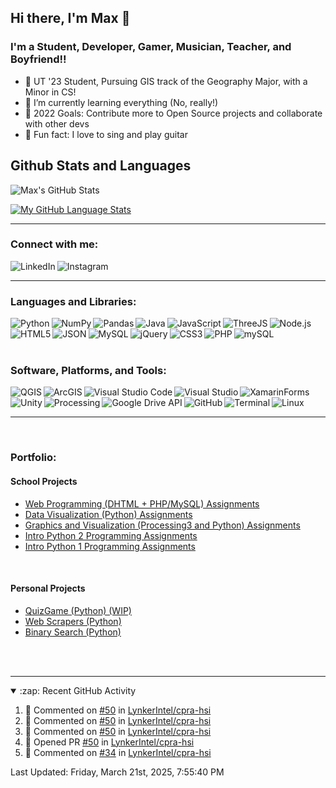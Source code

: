 ## Hi there, I'm Max 👋

### I'm a Student, Developer, Gamer, Musician, Teacher, and Boyfriend!!

- :ox: UT '23 Student, Pursuing GIS track of the Geography Major, with a Minor in CS!
- 🌱 I’m currently learning everything (No, really!)
- 🥅 2022 Goals: Contribute more to Open Source projects and collaborate with other devs
- :musical_note: Fun fact: I love to sing and play guitar

## Github Stats and Languages
<img align="left" alt="Max's GitHub Stats" src="https://github-readme-stats.vercel.app/api?username=MaxKret&show_icons=true&hide=prs,contribs,stars&theme=tokyonight&count_private=true" />

<br />

[![My GitHub Language Stats](https://github-readme-stats.vercel.app/api/top-langs/?username=maxkret&custom_title=Lines%20Written&langs_count=6&hide=jupyter%20notebook&exclude_repo=portfolio-website,test_codespace,Tensor&theme=tokyonight)]()
<!-- ,test_codespace,Tensor,NN_from_scratch -->
---

### Connect with me:
<!-- [<img align="left" alt="maxwellkretschmer.tech"  src="https://img.shields.io/badge/website-000000?style=for-the-badge&logo=About.me&logoColor=white" />][website] -->
[<img align="left" alt=" LinkedIn"  src="https://img.shields.io/badge/LinkedIn-0077B5?style=for-the-badge&logo=linkedin&logoColor=white" />][linkedin]
[<img align="left" alt=" Instagram"  src="https://img.shields.io/badge/Instagram-E4405F?style=for-the-badge&logo=instagram&logoColor=white" />][instagram]
<!-- [<img align="left" alt=" YouTube"  src="https://img.shields.io/badge/YouTube-FF0000?style=for-the-badge&logo=youtube&logoColor=white" />][youtube] -->
<!-- [<img align="left" alt=" Twitter"  src="https://img.shields.io/badge/Twitter-FF0000?style=for-the-badge&logo=twitter&logoColor=white" />][twitter] -->
<br />

---

### Languages and Libraries:
[<img align="left" alt="Python" src="https://img.shields.io/badge/Python-3776AB?style=for-the-badge&logo=python&logoColor=white" />][pyCert]
[<img align="left" alt="NumPy"  src="https://img.shields.io/badge/Numpy-777BB4?style=for-the-badge&logo=numpy&logoColor=white" />](#languages-and-tools)
[<img align="left" alt="Pandas"  src="https://img.shields.io/badge/pandas-%23150458.svg?style=for-the-badge&logo=pandas&logoColor=white" />](#languages-and-tools)
[<img align="left" alt="Java"  src="https://img.shields.io/badge/Java-ED8B00?style=for-the-badge&logo=java&logoColor=white" />][javaCert]
[<img align="left" alt="JavaScript"  src="https://img.shields.io/badge/JavaScript-323330?style=for-the-badge&logo=javascript&logoColor=F7DF1E" />](#languages-and-tools)
[<img align="left" alt="ThreeJS"  src="https://img.shields.io/badge/ThreeJs-black?style=for-the-badge&logo=three.js&logoColor=white" />](#languages-and-tools)
[<img align="left" alt="Node.js"  src="https://img.shields.io/badge/Node.js-339933?style=for-the-badge&logo=nodedotjs&logoColor=white"/>](#languages-and-tools)
[<img align="left" alt="HTML5"  src="https://img.shields.io/badge/HTML5-E34F26?style=for-the-badge&logo=html5&logoColor=white" />](#languages-and-tools)
[<img align="left" alt="JSON"  src="https://img.shields.io/badge/json-5E5C5C?style=for-the-badge&logo=json&logoColor=white" />](#languages-and-tools)
[<img align="left" alt="MySQL"  src="https://img.shields.io/badge/mysql-%2300f.svg?style=for-the-badge&logo=mysql&logoColor=white" />](#languages-and-tools)
[<img align="left" alt="jQuery"  src="https://img.shields.io/badge/jquery-%230769AD.svg?style=for-the-badge&logo=jquery&logoColor=white" />](#languages-and-tools)
[<img align="left" alt="CSS3"  src="https://img.shields.io/badge/css3-%231572B6.svg?style=for-the-badge&logo=css3&logoColor=white" />](#languages-and-tools)
[<img align="left" alt="PHP"  src="https://img.shields.io/badge/php-%23777BB4.svg?style=for-the-badge&logo=php&logoColor=white" />](#languages-and-tools)
[<img align="left" alt="mySQL" src="https://img.shields.io/badge/MySQL-005C84?style=for-the-badge&logo=mysql&logoColor=white" />](#languages-and-tools)

<br />

<br />

<br />

### Software, Platforms, and Tools:
[<img align="left" alt="QGIS"  src="https://img.shields.io/badge/qGIS-93b023?&style=for-the-badge&logo=qgis&logoColor=white" />](#software-and-platforms)
[<img align="left" alt="ArcGIS" src="https://img.shields.io/badge/ArcGIS_Pro-2088FF?style=for-the-badge&logo=google-earth&logoColor=white" />](#software-and-platforms)
[<img align="left" alt="Visual Studio Code"  src="https://img.shields.io/badge/Visual_Studio_Code-0078D4?style=for-the-badge&logo=visual%20studio%20code&logoColor=white" />](#software-and-platforms)
[<img align="left" alt="Visual Studio"  src="https://img.shields.io/badge/Visual_Studio-5C2D91?style=for-the-badge&logo=visual%20studio&logoColor=white" />](#software-and-platforms)
[<img align="left" alt="XamarinForms"  src="https://img.shields.io/badge/Xamarin-3498DB?style=for-the-badge&logo=xamarin&logoColor=white" />](#software-and-platforms)
[<img align="left" alt="Unity"  src="https://img.shields.io/badge/Unity-100000?style=for-the-badge&logo=unity&logoColor=white" />](#software-and-platforms)
[<img align="left" alt="Processing"  src="https://img.shields.io/badge/Processing_3-006699?style=for-the-badge&logo=processing-foundation&logoColor=white" />](#software-and-platforms)
[<img align="left" alt="Google Drive API"  src="https://img.shields.io/badge/Google%20Drive-4285F4?style=for-the-badge&logo=googledrive&logoColor=white" />](#languages-and-tools)
[<img align="left" alt="GitHub"  src="https://img.shields.io/badge/GitHub-100000?style=for-the-badge&logo=github&logoColor=white" />](#software-and-platforms)
[<img align="left" alt="Terminal"  src="https://img.shields.io/badge/windows%20terminal-4D4D4D?style=for-the-badge&logo=windows%20terminal&logoColor=white" />](#software-and-platforms)
[<img align="left" alt="Linux"  src="https://img.shields.io/badge/linux%20terminal-FFFFFF?style=for-the-badge&logo=windows%20terminal&logoColor=4D4D4D" />](#software-and-platforms)

<br />

<br />

---

<br />

### Portfolio:
#### School Projects
 - [Web Programming (DHTML + PHP/MySQL) Assignments](https://github.com/MaxKret/SchoolProjects/329E-WebProg/)
 - [Data Visualization (Python) Assignments](https://github.com/MaxKret/SchoolProjects/329E-DataVis/)
 - [Graphics and Visualization (Processing3 and Python) Assignments](https://github.com/MaxKret/SchoolProjects/CS324E-VSCode/)
 - [Intro Python 2 Programming Assignments](https://github.com/MaxKret/SchoolProjects/CS313E/)
 - [Intro Python 1 Programming Assignments](https://github.com/MaxKret/SchoolProjects/CS303E/)

<br />

#### Personal Projects
 - [QuizGame (Python) (WIP)](https://github.com/MaxKret/QuizGame/)
 - [Web Scrapers (Python) ](https://github.com/MaxKret/WebScrapers/)
 - [Binary Search (Python)](https://github.com/MaxKret/my_binary_search/)

<br />

<br />

---


<details open>
  <summary>:zap: Recent GitHub Activity</summary>
  
  <!--RECENT_ACTIVITY:start-->
1. 💬 Commented on [#50](https://github.com/LynkerIntel/cpra-hsi/pull/50#issuecomment-2688811455) in [LynkerIntel/cpra-hsi](https://github.com/LynkerIntel/cpra-hsi)
2. 💬 Commented on [#50](https://github.com/LynkerIntel/cpra-hsi/pull/50#discussion_r1974155600) in [LynkerIntel/cpra-hsi](https://github.com/LynkerIntel/cpra-hsi)
3. 💬 Commented on [#50](https://github.com/LynkerIntel/cpra-hsi/pull/50#discussion_r1974138445) in [LynkerIntel/cpra-hsi](https://github.com/LynkerIntel/cpra-hsi)
4. 💪 Opened PR [#50](https://github.com/LynkerIntel/cpra-hsi/pull/50) in [LynkerIntel/cpra-hsi](https://github.com/LynkerIntel/cpra-hsi)
5. 💬 Commented on [#34](https://github.com/LynkerIntel/cpra-hsi/pull/34#issuecomment-2682708396) in [LynkerIntel/cpra-hsi](https://github.com/LynkerIntel/cpra-hsi)
<!--RECENT_ACTIVITY:end-->

  <!--RECENT_ACTIVITY:last_update-->
Last Updated: Friday, March 21st, 2025, 7:55:40 PM
<!--RECENT_ACTIVITY:last_update_end-->

</details>


[website]: https://maxwellkretschmer.tech
[linkedin]: https://linkedin.com/in/maxwellkretschmer
[youtube]: https://youtube.com/channel/UC9VMEHvqDSvrmH8DtfVq1rw
[twitter]: https://twitter.com/MTKretschmer
[instagram]: https://instagram.com/mtkret
[pyCert]: https://www.hackerrank.com/certificates/55438d83d86a
[javaCert]: https://www.hackerrank.com/certificates/401a45cb1b14
